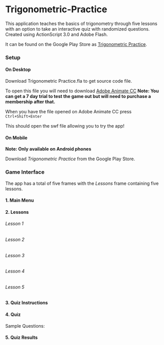 # Trigonometric-Practice
This application teaches the basics of trigonometry through five lessons with an option to take an interactive quiz with randomized questions. Created using ActionScript 3.0 and Adobe Flash.

It can be found on the Google Play Store as [Trigonometric Practice](https://play.google.com/store/apps/details?id=air.arifazmi.trigonometricpractice&hl=en).

### Setup

#### On Desktop
Download Trigonometric Practice.fla to get source code file.

To open this file you will need to download [Adobe Animate CC](https://www.adobe.com/ca/products/animate.html)
**Note: You can get a 7 day trial to test the game out but will need to purchase a membership after that.**

When you have the file opened on Adobe Animate CC press `Ctrl+Shift+Enter`

This should open the swf file allowing you to try the app!

#### On Mobile
**Note: Only available on Android phones**

Download *Trigonometric Practice* from the Google Play Store.

### Game Interface
The app has a total of five frames with the *Lessons* frame containing five lessons.

#### 1. Main Menu

#### 2. Lessons

###### Lesson 1

###### Lesson 2

###### Lesson 3

###### Lesson 4

###### Lesson 5

#### 3. Quiz Instructions

#### 4. Quiz

Sample Questions:

#### 5. Quiz Results 
